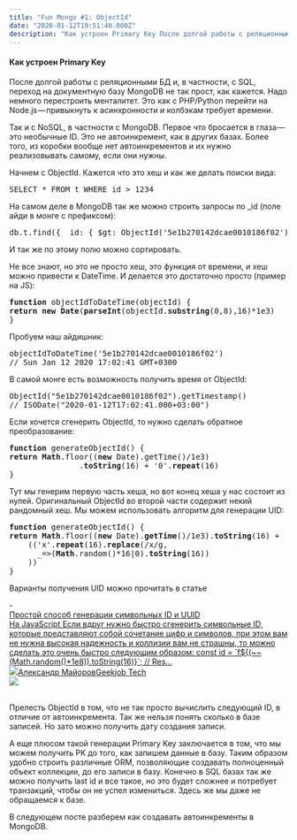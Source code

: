 ```yaml
---
title: "Fun Mongo #1: ObjectId"
date: "2020-01-12T19:51:40.000Z"
description: "Как устроен Primary Key После долгой работы с реляционными БД и, в частности, с SQL, переход на документную базу MongoDB не так "
---
```


<h4>Как устроен Primary Key</h4>
<p>После долгой работы с реляционными БД и, в частности, с SQL, переход на документную базу MongoDB не так прост, как кажется. Надо немного перестроить менталитет. Это как с PHP/Python перейти на Node.js — привыкнуть к асинхронности и колбэкам требует времени.</p>
<p>Так и с NoSQL, в частности с MongoDB. Первое что бросается в глаза — это необычные ID. Это не автоинкремент, как в других базах. Более того, из коробки вообще нет автоинкрементов и их нужно реализовывать самому, если они нужны.</p>
<p>Начнем с ObjectId. Кажется что это хеш и как же делать поиски вида:</p>
<pre>SELECT * FROM t WHERE id &gt; 1234</pre>
<p>На самом деле в MongoDB так же можно строить запросы по _id (поле айди в монге с префиксом):</p>
<pre>db.t.find({ _id: { $gt: ObjectId('5e1b270142dcae0010186f02') } })</pre>
<p>И так же по этому полю можно сортировать.</p>
<p>Не все знают, но это не просто хеш, это функция от времени, и хеш можно привести к DateTime. И делается это достаточно просто (пример на JS):</p>
<pre><strong>function</strong> objectIdToDateTime(objectId) {<br><strong>return</strong> <strong>new</strong> <strong>Date</strong>(<strong>parseInt</strong>(objectId.<strong>substring</strong>(0,8),16)*1e3)<br>}</pre>
<p>Пробуем наш айдишник:</p>
<pre>objectIdToDateTime('5e1b270142dcae0010186f02')<br>// Sun Jan 12 2020 17:02:41 GMT+0300</pre>
<p>В самой монге есть возможность получить время от ObjectId:</p>
<pre>ObjectId("5e1b270142dcae0010186f02").getTimestamp()<br>// ISODate("2020-01-12T17:02:41.000+03:00")</pre>
<p>Если хочется сгенерить ObjectId, то нужно сделать обратное преобразование:</p>
<pre><strong>function</strong> generateObjectId() {<br><strong>return</strong> <strong>Math</strong>.floor((<strong>new</strong> Date).getTime()/1e3)<br>               .<strong>toString</strong>(16) + '0'.<strong>repeat</strong>(16)<br>}</pre>
<p>Тут мы генерим первую часть хеша, но вот конец хеша у нас состоит из нулей. Оригинальный ObjectId во второй части содержит некий рандомный хеш. Мы можем использовать алгоритм для генерации UID:</p>
<pre><strong>function</strong> generateObjectId() {<br><strong>return</strong> <strong>Math</strong>.floor((<strong>new</strong> Date).<strong>getTime</strong>()/1e3).<strong>toString</strong>(16) +<br>    (('x'.<strong>repeat</strong>(16).<strong>replace</strong>(/x/g,<br>      _=&gt;(<strong>Math</strong>.random()*16|0).<strong>toString</strong>(16))<br>    ))<br>}</pre>

<p>Варианты получения UID можно прочитать в статье</p>- <a class="kg-bookmark-container" href="/prostoy-sposob-generacii-id-uuid/"><div class="kg-bookmark-content"><div class="kg-bookmark-title">Простой способ генерации символьных ID и UUID</div><div class="kg-bookmark-description">На JavaScript
Если вдруг нужно быстро сгенерить символьные ID, которые представляют собой
сочетание цифр и символов, при этом вам не нужна высокая надежность и коллизии
вам не страшны, то можно сделать это очень быстро следующим образом: const id = `f${(~~(Math.random()*1e8)).toString(16)}`;
// Res…</div><div class="kg-bookmark-metadata"><img class="kg-bookmark-icon" src="https://tech.geekjob.ru/favicon.png"><span class="kg-bookmark-author">Александр Майоров</span><span class="kg-bookmark-publisher">Geekjob Tech</span></div></div><div class="kg-bookmark-thumbnail"><img src="https://www.gravatar.com/avatar/8f8f604430a6a2116749fad87c9c86d5?s=250&amp;d=mm&amp;r=x"></div></a> <br/>
<p>Прелесть ObjectId в том, что не так просто вычислить следующий ID, в отличие от автоинкремента. Так же нельзя понять сколько в базе записей. Но зато можно получить дату создания записи.</p><p>А еще плюсом такой генерации Primary Key заключается в том, что мы можем получить PK до того, как запишем данные в базу. Таким образом удобно строить различные ORM, позволяющие создавать полноценный объект коллекции, до его записи в базу. Конечно в SQL базах так же можно получить last id и все такое, но это будет сложнее и потребует транзакций, чтобы он не успел измениться. Здесь же мы даже не обращаемся к базе.</p><p>В следующем посте разберем как создавать автоинкременты в MongoDB.</p>

